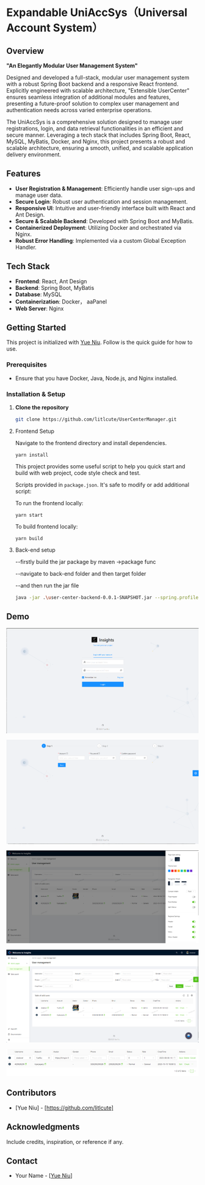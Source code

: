 # **Expandable UniAccSys（Universal Account System）**

## Overview
**"An Elegantly Modular User Management System"**

Designed and developed a full-stack, modular user management system with a robust Spring Boot backend and a responsive React frontend. Explicitly engineered with scalable architecture, "Extensible UserCenter" ensures seamless integration of additional modules and features, presenting a future-proof solution to complex user management and authentication needs across varied enterprise operations.

The UniAccSys is a comprehensive solution designed to manage user registrations, login, and data retrieval functionalities in an efficient and secure manner. Leveraging a tech stack that includes Spring Boot, React, MySQL, MyBatis, Docker, and Nginx, this project presents a robust and scalable architecture, ensuring a smooth, unified, and scalable application delivery environment.

## Features
- **User Registration & Management**: Efficiently handle user sign-ups and manage user data.
- **Secure Login**: Robust user authentication and session management.
- **Responsive UI**: Intuitive and user-friendly interface built with React and Ant Design.
- **Secure & Scalable Backend**: Developed with Spring Boot and MyBatis.
- **Containerized Deployment**: Utilizing Docker and orchestrated via Nginx.
- **Robust Error Handling**: Implemented via a custom Global Exception Handler.

## Tech Stack
- **Frontend**: React, Ant Design
- **Backend**: Spring Boot, MyBatis
- **Database**: MySQL
- **Containerization**: Docker， aaPanel
- **Web Server**: Nginx

## Getting Started

This project is initialized with [Yue Niu](https://github.com/litlcute/BackstageUsermanager). Follow is the quick guide for how to use.

### Prerequisites
- Ensure that you have Docker, Java, Node.js, and Nginx installed.

### Installation & Setup
1. **Clone the repository**

   ```sh
   git clone https://github.com/litlcute/UserCenterManager.git

2. Frontend Setup

   Navigate to the frontend directory and install dependencies.

   ```
   yarn install
   ```

   This project provides some useful script to help you quick start and build with web project, code style check and test.

   Scripts provided in `package.json`. It's safe to modify or add additional script:

   To run the frontend locally:

   ```
   yarn start
   ```

   To build frontend locally:

   ```
   yarn build
   ```

3. Back-end setup

   --firstly build the jar package by maven ->package func

   --navigate to back-end folder and then target folder

   --and then run the jar file

   ```sh
   java -jar .\user-center-backend-0.0.1-SNAPSHOT.jar --spring.profiles.active=prod
   ```


## Demo

![page1](./readmeImage/page1.png)

![page2](./readmeImage/page2.png)

![](./readmeImage/page3.png)

![page4](./readmeImage/page4.png)

![page5](./readmeImage/page5.png)

## Contributors

- [Yue Niu] - [https://github.com/litlcute]

## Acknowledgments

Include credits, inspiration, or reference if any.

## Contact

- Your Name - [[Yue Niu](www.yueniu.me)]

